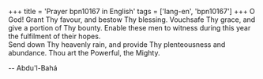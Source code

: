 +++
title = 'Prayer bpn10167 in English'
tags = ['lang-en', 'bpn10167']
+++
O God!  Grant Thy favour, and bestow Thy blessing.  Vouchsafe Thy grace, and give a portion of Thy bounty.  Enable these men to witness during this year the fulfilment of their hopes.  
Send down Thy heavenly rain, and provide Thy plenteousness and abundance.  Thou art the Powerful, the Mighty.

-- Abdu'l-Bahá
